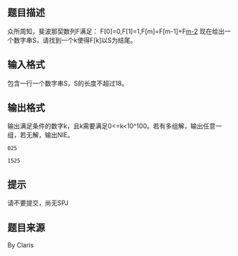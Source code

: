 


## 题目描述
众所周知，斐波那契数列F满足：
F[0]=0,F[1]=1,F[m]=F[m-1]+F[m-2](m>=2)
现在给出一个数字串S，请找到一个k使得F[k]以S为结尾。
## 输入格式
包含一行一个数字串S，S的长度不超过18。
## 输出格式
输出满足条件的数字k，且k需要满足0<=k<10^100。若有多组解，输出任意一组，若无解，输出NIE。

```input1
025

```
```output1
1525
```

## 提示
请不要提交，尚无SPJ
## 题目来源
By Claris


